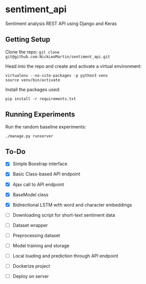 # sentiment_api
Sentiment analysis REST API using Django and Keras

Getting Setup
-------------
Clone the repo:
```git clone git@github.com:NickLeoMartin/sentiment_api.git```

Head into the repo and create and activate a virtual environment:
```
virtualenv --no-site-packages -p python3 venv
source venv/bin/activate
```

Install the packages used:
```
pip install -r requirements.txt
```

Running Experiments
-------------------
Run the random baseline experiments:
```
./manage.py runserver 
```

To-Do
-----
- [x] Simple Boostrap interface
- [x] Basic Class-based API endpoint
- [x] Ajax call to API endpoint
- [x] BaseModel class
- [x] Bidirectional LSTM with word and character embeddings
- [ ] Downloading script for short-text sentiment data
- [ ] Dataset wrapper
- [ ] Preprocessing dataset
- [ ] Model training and storage
- [ ] Local loading and prediction through API endpoint
- [ ] Dockerize project
- [ ] Deploy on server

